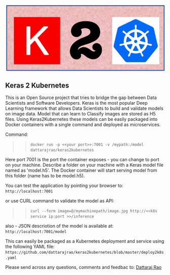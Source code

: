 ![Keras 2 Kubernetes](logo.png)
## Keras 2 Kubernetes

This is an Open Source project that tries to bridge the gap between Data Scientists and Software Developers. Keras is the most popular Deep Learning framework that allows Data Scientists to build and validate models on image data. Model that can learn to Classify images are stored as H5 files. Using Keras2Kubernetes these models can be easily packaged into Docker containers with a single command and deployed as microservices.

Command:
>> `docker run -p <<your port>>:7001 -v /mypath:/model dattarajrao/keras2kubernetes`

Here port 7001 is the port the container exposes - you can change to port on your machine. Describe a folder on your machine with a Keras model file named as 'model.h5'. The Docker container will start serving model from this folder (name has to be model.h5).

You can test the application by pointing your browser to:
`http://localhost:7001`

or use CURL command to validate the model as API:
>> `curl --form image=@/mymachinepath/image.jpg http://<<k8s service ip:port >>/inference`

also - JSON descriotion of the model is available at:
`http://localhost:7001/model`

This can easily be packaged as a Kubernetes deployment and service using the following YAML file:
`https://github.com/dattarajrao/keras2kubernetes/blob/master/deploy2k8s.yaml`

Please send across any questions, comments and feedbac to:
[Dattaraj Rao](dattarajrao@yahoo.com)
